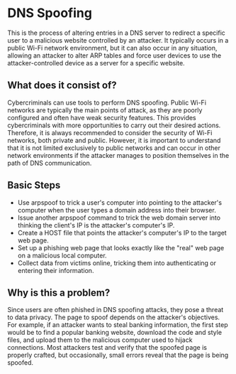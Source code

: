 # DNS Spoofing

This is the process of altering entries in a DNS server to redirect a specific user to a malicious website controlled by an attacker. It typically occurs in a public Wi-Fi network environment, but it can also occur in any situation, allowing an attacker to alter ARP tables and force user devices to use the attacker-controlled device as a server for a specific website.

## What does it consist of?
Cybercriminals can use tools to perform DNS spoofing. Public Wi-Fi networks are typically the main points of attack, as they are poorly configured and often have weak security features. This provides cybercriminals with more opportunities to carry out their desired actions. Therefore, it is always recommended to consider the security of Wi-Fi networks, both private and public. However, it is important to understand that it is not limited exclusively to public networks and can occur in other network environments if the attacker manages to position themselves in the path of DNS communication.

## Basic Steps
- Use arpspoof to trick a user's computer into pointing to the attacker's computer when the user types a domain address into their browser.
- Issue another arpspoof command to trick the web domain server into thinking the client's IP is the attacker's computer's IP.
- Create a HOST file that points the attacker's computer's IP to the target web page.
- Set up a phishing web page that looks exactly like the "real" web page on a malicious local computer.
- Collect data from victims online, tricking them into authenticating or entering their information.

## Why is this a problem?
Since users are often phished in DNS spoofing attacks, they pose a threat to data privacy. The page to spoof depends on the attacker's objectives. For example, if an attacker wants to steal banking information, the first step would be to find a popular banking website, download the code and style files, and upload them to the malicious computer used to hijack connections. Most attackers test and verify that the spoofed page is properly crafted, but occasionally, small errors reveal that the page is being spoofed.